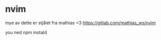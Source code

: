 # nvim 

mye av dette er stjålet fra mathias <3
https://gitlab.com/mathias_ws/nvim


you ned npm instald
